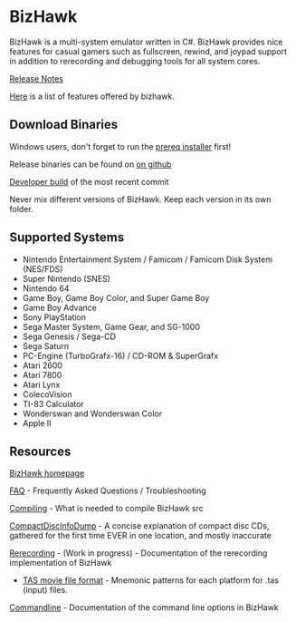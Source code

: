 # BizHawk

BizHawk is a multi-system emulator written in C#. BizHawk provides nice features for casual gamers such as fullscreen, rewind, and joypad support in addition to rerecording and debugging tools for all system cores.

[Release Notes](http://tasvideos.org/Bizhawk/ReleaseHistory.html)

[Here](http://tasvideos.org/Bizhawk/Features.html) is a list of features offered by bizhawk.

## Download Binaries

Windows users, don't forget to run the [prereq installer](http://github.com/TASVideos/BizHawk-Prereqs/releases) first!

Release binaries can be found on [on github](http://github.com/TASVideos/BizHawk/releases)

[Developer build](https://ci.appveyor.com/project/zeromus/bizhawk-udexo/build/artifacts) of the most recent commit

Never mix different versions of BizHawk. Keep each version in its own folder.

## Supported Systems

 * Nintendo Entertainment System / Famicom / Famicom Disk System (NES/FDS)
 * Super Nintendo (SNES)
 * Nintendo 64
 * Game Boy, Game Boy Color, and Super Game Boy
 * Game Boy Advance
 * Sony PlayStation
 * Sega Master System, Game Gear, and SG-1000
 * Sega Genesis / Sega-CD
 * Sega Saturn
 * PC-Engine (TurboGrafx-16) / CD-ROM & SuperGrafx 
 * Atari 2600
 * Atari 7800
 * Atari Lynx
 * ColecoVision
 * TI-83 Calculator
 * Wonderswan and Wonderswan Color 
 * Apple II

## Resources

[BizHawk homepage](http://tasvideos.org/Bizhawk.html) 

[FAQ](http://tasvideos.org/Bizhawk/FAQ.html) - Frequently Asked Questions / Troubleshooting

[Compiling](http://tasvideos.org/Bizhawk/Compiling.html) - What is needed to compile BizHawk src

[CompactDiscInfoDump](http://tasvideos.org/Bizhawk/CompactDiscInfoDump.html) - A concise explanation of compact disc CDs, gathered for the first time EVER in one location, and mostly inaccurate

[Rerecording](http://tasvideos.org/Bizhawk/Rerecording.html) - (Work in progress) - Documentation of the rerecording implementation of  BizHawk
 * [TAS movie file format](http://tasvideos.org/Bizhawk/TASFormat.html) - Mnemonic patterns for each platform for .tas (input) files.

[Commandline](http://tasvideos.org/Bizhawk/CommandLine.html) - Documentation of the command line options in BizHawk 
